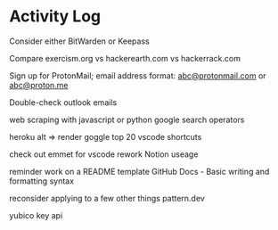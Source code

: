 # Activity Log

Consider either BitWarden or Keepass

Compare exercism.org vs hackerearth.com vs hackerrack.com

Sign up for ProtonMail; email address format: abc@protonmail.com or abc@proton.me

Double-check outlook emails

web scraping with javascript or python
google search operators

heroku alt => render
goggle top 20 vscode shortcuts

check out emmet for vscode
rework Notion useage

reminder work on a README template
GitHub Docs - Basic writing and formatting syntax

reconsider applying to a few other things
pattern.dev

yubico key api
